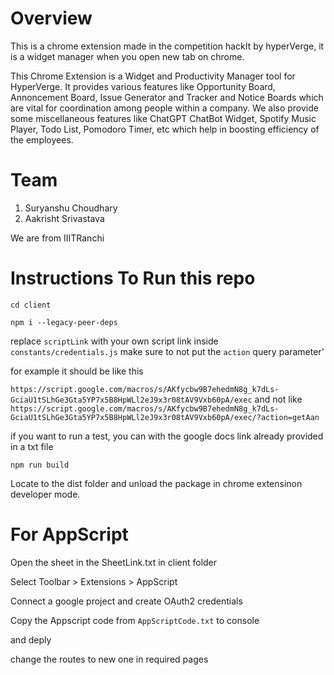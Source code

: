 # Overview

This is a chrome extension made in the competition hackIt by hyperVerge, it is a widget manager when you open new tab on chrome.

This Chrome Extension is a Widget and Productivity Manager tool for HyperVerge. It provides various features like Opportunity Board, Annoncement Board, Issue Generator and Tracker and Notice Boards which are vital for coordination among people within a company. We also provide some miscellaneous features like ChatGPT ChatBot Widget, Spotify Music Player, Todo List, Pomodoro Timer, etc which help in boosting efficiency of the employees. 

# Team

1. Suryanshu Choudhary
2. Aakrisht Srivastava 

We are from IIITRanchi

# Instructions To Run this repo

`cd client`

`npm i --legacy-peer-deps`

replace `scriptLink` with your own script link inside `constants/credentials.js`
make sure to not put the `action` query parameter'

for example it should be like this

`https://script.google.com/macros/s/AKfycbw9B7ehedmN8g_k7dLs-GciaU1tSLhGe3Gta5YP7x5B8HpWLl2eJ9x3r08tAV9Vxb60pA/exec` and not like `https://script.google.com/macros/s/AKfycbw9B7ehedmN8g_k7dLs-GciaU1tSLhGe3Gta5YP7x5B8HpWLl2eJ9x3r08tAV9Vxb60pA/exec/?action=getAan`

if you want to run a test, you can with the google docs link already provided in a txt file

`npm run build`

Locate to the dist folder and unload the package in chrome extensinon developer mode.

# For AppScript

Open the sheet in the SheetLink.txt in client folder

Select Toolbar > Extensions > AppScript

Connect a google project and create OAuth2 credentials

Copy the Appscript code from `AppScriptCode.txt` to console

and deply

change the routes to new one in required pages



